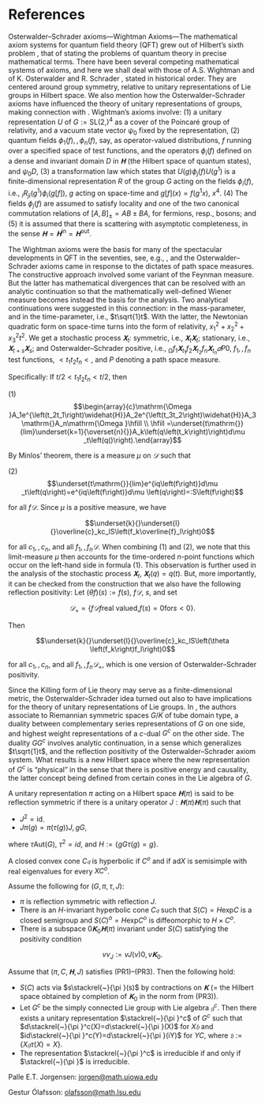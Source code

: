 # References

Osterwalder–Schrader axioms—Wightman Axioms—The mathematical axiom systems for quantum field theory (QFT) grew out of Hilbert’s sixth problem , that of stating the problems of quantum theory in precise mathematical terms. There have been several competing mathematical systems of axioms, and here we shall deal with those of A.S. Wightman  and of K. Osterwalder and R. Schrader , stated in historical order. They are centered around group symmetry, relative to unitary representations of Lie groups in Hilbert space. We also mention how the Osterwalder–Schrader axioms have influenced the theory of unitary representations of groups, making connection with . Wightman’s axioms involve: (1) a unitary representation $`U`$ of $`G:=\mathrm{SL}(2,)^4`$ as a cover of the Poincaré group of relativity, and a vacuum state vector $`\psi _0`$ fixed by the representation, (2) quantum fields $`\phi _1\left(f\right),\mathrm{},\phi _n\left(f\right)`$, say, as operator-valued distributions, $`f`$ running over a specified space of test functions, and the operators $`\phi _i\left(f\right)`$ defined on a dense and invariant domain $`D`$ in $`𝐇`$ (the Hilbert space of quantum states), and $`\psi _0D`$, (3) a transformation law which states that $`U\left(g\right)\phi _j\left(f\right)U\left(g^1\right)`$ is a finite-dimensional representation $`R`$ of the group $`G`$ acting on the fields $`\phi _i\left(f\right)`$, i.e., $`_iR_{ji}\left(g^1\right)\phi _i\left(g\left[f\right]\right)`$, $`g`$ acting on space-time and $`g\left[f\right]\left(x\right)=f\left(g^1x\right)`$, $`x^4`$. (4) The fields $`\phi _j\left(f\right)`$ are assumed to satisfy locality and one of the two canonical commutation relations of $`[A,B]_\pm =AB\pm BA`$, for fermions, resp., bosons; and (5) it is assumed that there is scattering with asymptotic completeness, in the sense $`𝐇=𝐇^{\text{in}}=𝐇^{\text{out}}`$.

The Wightman axioms were the basis for many of the spectacular developments in QFT in the seventies, see, e.g., , and the Osterwalder–Schrader axioms  came in response to the dictates of path space measures. The constructive approach involved some variant of the Feynman measure. But the latter has mathematical divergences that can be resolved with an analytic continuation so that the mathematically well-defined Wiener measure becomes instead the basis for the analysis. Two analytical continuations were suggested in this connection: in the mass-parameter, and in the time-parameter, i.e., $`t\sqrt{1}t`$. With the latter, the Newtonian quadratic form on space-time turns into the form of relativity, $`x_1^2+x_2^2+x_3^2t^2`$. We get a stochastic process $`𝐗_t`$: symmetric, i.e., $`𝐗_t𝐗_t`$; stationary, i.e., $`𝐗_{t+s}𝐗_s`$; and Osterwalder–Schrader positive, i.e., $`_\mathrm{\Omega }f_1𝐗_{t_1}f_2𝐗_{t_2}\mathrm{}f_n𝐗_{t_n}𝑑P0`$, $`f_1,\mathrm{},f_n`$ test functions, $`\mathrm{}<t_1t_2\mathrm{}t_n<\mathrm{}`$, and $`P`$ denoting a path space measure.

Specifically: If $`t/2<t_1t_2\mathrm{}t_n<t/2`$, then

(1) 
$$\begin{array}{c}\mathrm{\Omega }A_1e^{\left(t_2t_1\right)\widehat{H}}A_2e^{\left(t_3t_2\right)\widehat{H}}A_3\mathrm{}A_n\mathrm{\Omega }\hfill \\ \hfill =\underset{t\mathrm{}}{lim}\underset{k=1}{\overset{n}{}}A_k\left(q\left(t_k\right)\right)d\mu _t\left(q()\right).\end{array}$$

By Minlos’ theorem, there is a measure $`\mu `$ on $`𝒟^{}`$ such that

(2) 
$$\underset{t\mathrm{}}{lim}e^{iq\left(f\right)}d\mu _t\left(q\right)=e^{iq\left(f\right)}d\mu \left(q\right)=:S\left(f\right)$$

for all $`f𝒟`$. Since $`\mu `$ is a positive measure, we have

$$\underset{k}{}\underset{l}{}\overline{c}_kc_lS\left(f_k\overline{f}_l\right)0$$

for all $`c_1,\mathrm{},c_n`$, and all $`f_1,\mathrm{},f_n𝒟`$. When combining (1) and (2), we note that this limit-measure $`\mu `$ then accounts for the time-ordered $`n`$-point functions which occur on the left-hand side in formula (1). This observation is further used in the analysis of the stochastic process $`𝐗_t`$, $`𝐗_t\left(q\right)=q\left(t\right)`$. But, more importantly, it can be checked from the construction that we also have the following reflection positivity: Let $`\left(\theta f\right)\left(s\right):=f\left(s\right)`$, $`f𝒟`$, $`s`$, and set

$$𝒟_+=\{f𝒟f\text{real valued,}f\left(s\right)=0\text{for}s<0\}.$$

Then

$$\underset{k}{}\underset{l}{}\overline{c}_kc_lS\left(\theta \left(f_k\right)f_l\right)0$$

for all $`c_1,\mathrm{},c_n`$, and all $`f_1,\mathrm{},f_n𝒟_+`$, which is one version of Osterwalder–Schrader positivity.

Since the Killing form of Lie theory may serve as a finite-dimensional metric, the Osterwalder–Schrader idea  turned out also to have implications for the theory of unitary representations of Lie groups. In , the authors associate to Riemannian symmetric spaces $`G/K`$ of tube domain type, a duality between complementary series representations of $`G`$ on one side, and highest weight representations of a $`c`$-dual $`G^c`$ on the other side. The duality $`GG^c`$ involves analytic continuation, in a sense which generalizes $`t\sqrt{1}t`$, and the reflection positivity of the Osterwalder–Schrader axiom system. What results is a new Hilbert space where the new representation of $`G^c`$ is “physical” in the sense that there is positive energy and causality, the latter concept being defined from certain cones in the Lie algebra of $`G`$.

A unitary representation $`\pi `$ acting on a Hilbert space $`𝐇(\pi )`$ is said to be reflection symmetric if there is a unitary operator $`J:𝐇(\pi )𝐇(\pi )`$ such that

* $`J^2=\text{id}`$.
* $`J\pi (g)=\pi (\tau (g))J,gG`$,

where $`\tau \mathrm{Aut}\left(G\right)`$, $`\tau ^2=id`$, and $`H:=\{gG\tau \left(g\right)=g\}`$.

A closed convex cone $`C𝔮`$ is hyperbolic if $`C^o\mathrm{}`$ and if $`\mathrm{ad}X`$ is semisimple with real eigenvalues for every $`XC^o`$.

Assume the following for $`(G,\pi ,\tau ,J)`$:

* $`\pi `$ is reflection symmetric with reflection $`J`$.
* There is an $`H`$-invariant hyperbolic cone $`C𝔮`$ such that $`S(C)=H\mathrm{exp}C`$ is a closed semigroup and $`S(C)^o=H\mathrm{exp}C^o`$ is diffeomorphic to $`H\times C^o`$.
* There is a subspace $`0𝐊_0𝐇(\pi )`$ invariant under $`S(C)`$ satisfying the positivity condition

$$v\text{}v_J:=v\text{}J(v)0,v𝐊_0.$$

Assume that $`(\pi ,C,𝐇,J)`$ satisfies (PR1)–(PR3). Then the following hold:

* $`S(C)`$ acts via $`s\stackrel{~}{\pi }(s)`$ by contractions on $`𝐊`$ ($`=`$ the Hilbert space obtained by completion of $`𝐊_0`$ in the norm from (PR3)).
* Let $`G^c`$ be the simply connected Lie group with Lie algebra $`𝔤^c`$. Then there exists a unitary representation $`\stackrel{~}{\pi }^c`$ of $`G^c`$ such that $`d\stackrel{~}{\pi }^c(X)=d\stackrel{~}{\pi }(X)`$ for $`X𝔥`$ and $`id\stackrel{~}{\pi }^c(Y)=d\stackrel{~}{\pi }(iY)`$ for $`YC`$, where $`𝔥:=\{X𝔤\tau \left(X\right)=X\}`$.
* The representation $`\stackrel{~}{\pi }^c`$ is irreducible if and only if $`\stackrel{~}{\pi }`$ is irreducible.

Palle E.T. Jorgensen: jorgen@math.uiowa.edu

Gestur Ólafsson: olafsson@math.lsu.edu